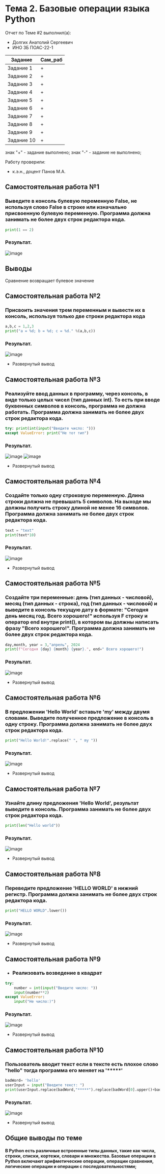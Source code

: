 # Тема 2. Базовые операции языка Python
Отчет по Теме #2 выполнил(а):
- Долгих Анатолий Сергеевич
- ИНО ЗБ ПОАС-22-1

| Задание | Сам_раб |
| ------ | ------ |
| Задание 1 | + |
| Задание 2 | + |
| Задание 3 | + |
| Задание 4 | + |
| Задание 5 | + |
| Задание 6 | + |
| Задание 7 | + |
| Задание 8 | + |
| Задание 9 | + |
| Задание 10 | + |

знак "+" - задание выполнено; знак "-" - задание не выполнено;

Работу проверили:
- к.э.н., доцент Панов М.А.

## Самостоятельная работа №1
### Выведите в консоль булевую переменную False, не используя слово False в строке или изначально присвоенную булевую переменную. Программа должна занимать не более двух строк редактора кода.


```python
print(1 == 2)
```
### Результат.
![image]([https://github.com/vnika2003/Software_Engineering/blob/Тема_2/pic/Lab2_1.png](https://github.com/SuslickSLS/-SoftwareEngineering/blob/%D0%A2%D0%B5%D0%BC%D0%B0_2/Image/1.png))

## Выводы
Сравнение возвращает булевое значение
  
## Самостоятельная работа №2
### Присвоить значения трем переменным и вывести их в консоль, используя только две строки редактора кода

```python
a,b,c = 1,2,3
print("a = %d; b = %d; c = %d." %(a,b,c))
```
### Результат.
![image]([https://github.com/vnika2003/Software_Engineering/blob/Тема_2/pic/Lab2_1.png](https://github.com/SuslickSLS/-SoftwareEngineering/blob/%D0%A2%D0%B5%D0%BC%D0%B0_2/Image/2.png))

- Развернутый вывод
  
## Самостоятельная работа №3
### Реализуйте ввод данных в программу, через консоль, в виде только целых чисел (тип данных int). То есть при вводе буквенных символов в консоль, программа не должна работать. Программа должна занимать не более двух строк редактора кода.

```python
try: print(int(input("Введите число: ")))
except ValueError: print("Не тот тип")
```
### Результат.
![image]([https://github.com/vnika2003/Software_Engineering/blob/Тема_2/pic/Lab2_1.png](https://github.com/SuslickSLS/-SoftwareEngineering/blob/%D0%A2%D0%B5%D0%BC%D0%B0_2/Image/3_1.png))
![image]([https://github.com/vnika2003/Software_Engineering/blob/Тема_2/pic/Lab2_1.png](https://github.com/SuslickSLS/-SoftwareEngineering/blob/%D0%A2%D0%B5%D0%BC%D0%B0_2/Image/3_2.png))

- Развернутый вывод
  
## Самостоятельная работа №4
### Создайте только одну строковую переменную. Длина строки должна не превышать 5 символов. На выходе мы должны получить строку длиной не менее 16 символов. Программа должна занимать не более двух строк редактора кода.

```python
text = "text"
print(text*10)
```
### Результат.
![image]([https://github.com/vnika2003/Software_Engineering/blob/Тема_2/pic/Lab2_1.png](https://github.com/SuslickSLS/-SoftwareEngineering/blob/%D0%A2%D0%B5%D0%BC%D0%B0_2/Image/4.png))

- Развернутый вывод
  
## Самостоятельная работа №5
### Создайте три переменные: день (тип данных - числовой), месяц (тип данных - строка), год (тип данных - числовой) и выведите в консоль текущую дату в формате: "Сегодня день месяц год. Всего хорошего!" используя F строку и оператор end внутри print(), в котором вы должны написать фразу "Всего хорошего!". Программа должна занимать не более двух строк редактора кода.

```python
day,month, year = 3,"апрель", 2024
print(f"Сегодня {day} {month} {year}.", end=" Всего хорошего!")
```
### Результат.
![image]([https://github.com/vnika2003/Software_Engineering/blob/Тема_2/pic/Lab2_1.png](https://github.com/SuslickSLS/-SoftwareEngineering/blob/%D0%A2%D0%B5%D0%BC%D0%B0_2/Image/5.png))

- Развернутый вывод
  
## Самостоятельная работа №6
### В предложении 'Hello World' вставьте 'my' между двумя словами. Выведите полученное предложение в консоль в одну строку. Программа должна занимать не более двух строк редактора кода.

```python
print("Hello World!".replace(" ", " my "))
```
### Результат.
![image]([https://github.com/vnika2003/Software_Engineering/blob/Тема_2/pic/Lab2_1.png](https://github.com/SuslickSLS/-SoftwareEngineering/blob/%D0%A2%D0%B5%D0%BC%D0%B0_2/Image/6.png))

- Развернутый вывод
  
## Самостоятельная работа №7
### Узнайте длину предложения 'Hello World', результат выведите в консоль. Программа занимать не более двух строк редактора кода.

```python
print(len("Hello world"))
```
### Результат.
![image]([https://github.com/vnika2003/Software_Engineering/blob/Тема_2/pic/Lab2_1.png](https://github.com/SuslickSLS/-SoftwareEngineering/blob/%D0%A2%D0%B5%D0%BC%D0%B0_2/Image/7.png))

- Развернутый вывод
  
## Самостоятельная работа №8
### Переведите предложение 'HELLO WORLD' в нижний регистр. Программа должна занимать не более двух строк редактора кода.

```python
print("HELLO WORLD".lower())
```
### Результат.
![image]([https://github.com/vnika2003/Software_Engineering/blob/Тема_2/pic/Lab2_1.png](https://github.com/SuslickSLS/-SoftwareEngineering/blob/%D0%A2%D0%B5%D0%BC%D0%B0_2/Image/8.png))

- Развернутый вывод
  
## Самостоятельная работа №9
- ### Реализовать возведение в квадрат 
```python
try:
    number = int(input("Введите число: "))
    input(number**2)
except ValueError:
    input("Не число:)")

```
### Результат.
![image]([https://github.com/vnika2003/Software_Engineering/blob/Тема_2/pic/Lab2_1.png](https://github.com/SuslickSLS/-SoftwareEngineering/blob/%D0%A2%D0%B5%D0%BC%D0%B0_2/Image/9.png))

- Развернутый вывод
  
## Самостоятельная работа №10
### Пользователь вводит текст если в тексте есть плохое слово "hello" тогда программа его меняет на '*****'

```python
badWord= 'hello'
userInput = input("Введите текст: ")
print(userInput.replace(badWord,"*****").replace(badWord[0].upper()+badWord[1:], "*****"))
```
### Результат.
![image]([https://github.com/vnika2003/Software_Engineering/blob/Тема_2/pic/Lab2_1.png](https://github.com/SuslickSLS/-SoftwareEngineering/blob/%D0%A2%D0%B5%D0%BC%D0%B0_2/Image/10.png))

- Развернутый вывод

## Общие выводы по теме
#### В Python есть различные встроенные типы данных, такие как числа, строки, списки, кортежи, словари и множества. Базовые операции в Python включают арифметические операции, операции сравнения, логические операции и операции с последовательностями;
